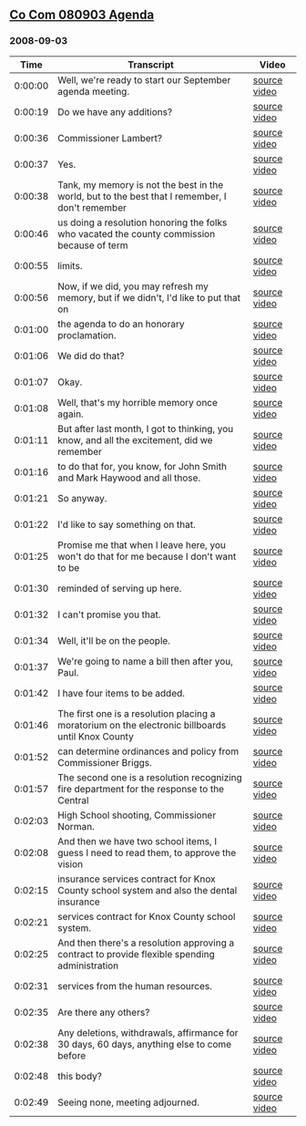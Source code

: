 ## [Co Com 080903 Agenda](https://archive.org/details/cocom080903agenda)
### 2008-09-03
| Time| Transcript| Video|
|---------|---------------------------------------------------------------------------------------------------|-------------------------------------------------------------------------|
| 0:00:00| Well, we're ready to start our September agenda meeting.| [source video](https://archive.org/details/cocom080903agenda?start=0)|
| 0:00:19| Do we have any additions?| [source video](https://archive.org/details/cocom080903agenda?start=19)|
| 0:00:36| Commissioner Lambert?| [source video](https://archive.org/details/cocom080903agenda?start=36)|
| 0:00:37| Yes.| [source video](https://archive.org/details/cocom080903agenda?start=37)|
| 0:00:38| Tank, my memory is not the best in the world, but to the best that I remember, I don't remember| [source video](https://archive.org/details/cocom080903agenda?start=38)|
| 0:00:46| us doing a resolution honoring the folks who vacated the county commission because of term| [source video](https://archive.org/details/cocom080903agenda?start=46)|
| 0:00:55| limits.| [source video](https://archive.org/details/cocom080903agenda?start=55)|
| 0:00:56| Now, if we did, you may refresh my memory, but if we didn't, I'd like to put that on| [source video](https://archive.org/details/cocom080903agenda?start=56)|
| 0:01:00| the agenda to do an honorary proclamation.| [source video](https://archive.org/details/cocom080903agenda?start=60)|
| 0:01:06| We did do that?| [source video](https://archive.org/details/cocom080903agenda?start=66)|
| 0:01:07| Okay.| [source video](https://archive.org/details/cocom080903agenda?start=67)|
| 0:01:08| Well, that's my horrible memory once again.| [source video](https://archive.org/details/cocom080903agenda?start=68)|
| 0:01:11| But after last month, I got to thinking, you know, and all the excitement, did we remember| [source video](https://archive.org/details/cocom080903agenda?start=71)|
| 0:01:16| to do that for, you know, for John Smith and Mark Haywood and all those.| [source video](https://archive.org/details/cocom080903agenda?start=76)|
| 0:01:21| So anyway.| [source video](https://archive.org/details/cocom080903agenda?start=81)|
| 0:01:22| I'd like to say something on that.| [source video](https://archive.org/details/cocom080903agenda?start=82)|
| 0:01:25| Promise me that when I leave here, you won't do that for me because I don't want to be| [source video](https://archive.org/details/cocom080903agenda?start=85)|
| 0:01:30| reminded of serving up here.| [source video](https://archive.org/details/cocom080903agenda?start=90)|
| 0:01:32| I can't promise you that.| [source video](https://archive.org/details/cocom080903agenda?start=92)|
| 0:01:34| Well, it'll be on the people.| [source video](https://archive.org/details/cocom080903agenda?start=94)|
| 0:01:37| We're going to name a bill then after you, Paul.| [source video](https://archive.org/details/cocom080903agenda?start=97)|
| 0:01:42| I have four items to be added.| [source video](https://archive.org/details/cocom080903agenda?start=102)|
| 0:01:46| The first one is a resolution placing a moratorium on the electronic billboards until Knox County| [source video](https://archive.org/details/cocom080903agenda?start=106)|
| 0:01:52| can determine ordinances and policy from Commissioner Briggs.| [source video](https://archive.org/details/cocom080903agenda?start=112)|
| 0:01:57| The second one is a resolution recognizing fire department for the response to the Central| [source video](https://archive.org/details/cocom080903agenda?start=117)|
| 0:02:03| High School shooting, Commissioner Norman.| [source video](https://archive.org/details/cocom080903agenda?start=123)|
| 0:02:08| And then we have two school items, I guess I need to read them, to approve the vision| [source video](https://archive.org/details/cocom080903agenda?start=128)|
| 0:02:15| insurance services contract for Knox County school system and also the dental insurance| [source video](https://archive.org/details/cocom080903agenda?start=135)|
| 0:02:21| services contract for Knox County school system.| [source video](https://archive.org/details/cocom080903agenda?start=141)|
| 0:02:25| And then there's a resolution approving a contract to provide flexible spending administration| [source video](https://archive.org/details/cocom080903agenda?start=145)|
| 0:02:31| services from the human resources.| [source video](https://archive.org/details/cocom080903agenda?start=151)|
| 0:02:35| Are there any others?| [source video](https://archive.org/details/cocom080903agenda?start=155)|
| 0:02:38| Any deletions, withdrawals, affirmance for 30 days, 60 days, anything else to come before| [source video](https://archive.org/details/cocom080903agenda?start=158)|
| 0:02:48| this body?| [source video](https://archive.org/details/cocom080903agenda?start=168)|
| 0:02:49| Seeing none, meeting adjourned.| [source video](https://archive.org/details/cocom080903agenda?start=169)|
